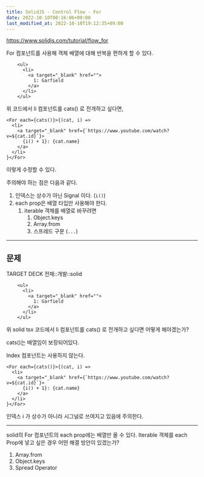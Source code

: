 ```yaml
---
title: SolidJS - Control Flow - For
date: 2022-10-10T00:16:06+09:00
last_modified_at: 2022-10-10T19:12:35+09:00
---
```



https://www.solidjs.com/tutorial/flow_for

For 컴포넌트를 사용해 객체 배열에 대해 반복을 편하게 할 수 있다. 

```tsx
    <ul>
      <li>
        <a target="_blank" href="">
          1: Garfield
        </a>
      </li>
    </ul>
```

위 코드에서 li 컴포넌트를 cats() 로 전개하고 싶다면,

```tsx
<For each={cats()}>{(cat, i) =>
  <li>
    <a target="_blank" href={`https://www.youtube.com/watch?v=${cat.id}`}>
      {i() + 1}: {cat.name}
    </a>
  </li>
}</For>
```

이렇게 수정할 수 있다.

주의해야 하는 점은 다음과 같다.
1. 인덱스는 상수가 아닌 Signal 이다. (`i()`)
2. each prop은 배열 타입만 사용해야 한다.
	1. iterable 객체를 배열로 바꾸려면
		1. Object.keys
		2. Array.from
		3. 스프레드 구문 (`...`)

---

## 문제

TARGET DECK
전체::개발::solid

<!--ankiQ-->

```tsx
    <ul>
      <li>
        <a target="_blank" href="">
          1: Garfield
        </a>
      </li>
    </ul>
```

위 solid tsx 코드에서 li 컴포넌트를 cats() 로 전개하고 싶다면 어떻게 해야겠는가?

cats()는 배열임이 보장되어있다.

Index 컴포넌트는 사용하지 않는다.

<!--ankiA-->

```tsx
<For each={cats()}>{(cat, i) =>
  <li>
    <a target="_blank" href={`https://www.youtube.com/watch?v=${cat.id}`}>
      {i() + 1}: {cat.name}
    </a>
  </li>
}</For>
```

인덱스 i 가 상수가 아니라 시그널로 쓰여지고 있음에 주의한다.

<!--ankiE-->
<!--ID: 1664950271994-->

---

<!--ankiQ-->

solid의 For 컴포넌트의 each prop에는 배열만 올 수 있다. Iterable 객체를 each Prop에 넣고 싶은 경우 어떤 해결 방안이 있겠는가?

<!--ankiA-->

1. Array.from
2. Object.keys
3. Spread Operator

<!--ankiE-->
<!--ID: 1664950272011-->

